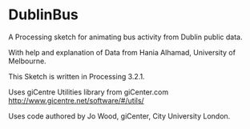 # DublinBus
A Processing sketch for animating bus activity from Dublin public data.

With help and explanation of Data from Hania Alhamad, University of Melbourne.

This Sketch is written in Processing 3.2.1.

Uses giCentre Utilities library from giCenter.com
http://www.gicentre.net/software/#/utils/

Uses code authored by Jo Wood, giCenter, City University London.
